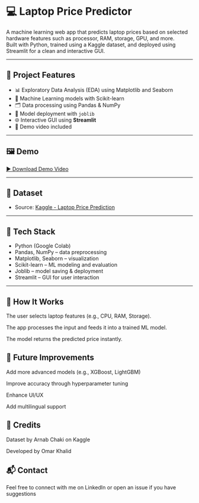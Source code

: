 # 💻 Laptop Price Predictor

A machine learning web app that predicts laptop prices based on selected hardware features such as processor, RAM, storage, GPU, and more.  
Built with Python, trained using a Kaggle dataset, and deployed using Streamlit for a clean and interactive GUI.

---

## 🎯 Project Features

- 📊 Exploratory Data Analysis (EDA) using Matplotlib and Seaborn
- 🧠 Machine Learning models with Scikit-learn
- 🗂️ Data processing using Pandas & NumPy
- 💾 Model deployment with `joblib`
- 🌐 Interactive GUI using **Streamlit**
- 🎥 Demo video included

---

## 🖼️ Demo

[▶️ Download Demo Video](Demo.mp4)

---

## 🔗 Dataset

- Source: [Kaggle - Laptop Price Prediction](https://www.kaggle.com/datasets/arnabchaki/laptop-price-prediction)

---

## 🧰 Tech Stack

- Python (Google Colab)
- Pandas, NumPy – data preprocessing
- Matplotlib, Seaborn – visualization
- Scikit-learn – ML modeling and evaluation
- Joblib – model saving & deployment
- Streamlit – GUI for user interaction

---


## 🧠 How It Works
The user selects laptop features (e.g., CPU, RAM, Storage).

The app processes the input and feeds it into a trained ML model.

The model returns the predicted price instantly.

## 🔮 Future Improvements
Add more advanced models (e.g., XGBoost, LightGBM)

Improve accuracy through hyperparameter tuning

Enhance UI/UX

Add multilingual support

## 🤝 Credits
Dataset by Arnab Chaki on Kaggle

Developed by Omar Khalid

## 📬 Contact
Feel free to connect with me on LinkedIn or open an issue if you have suggestions

